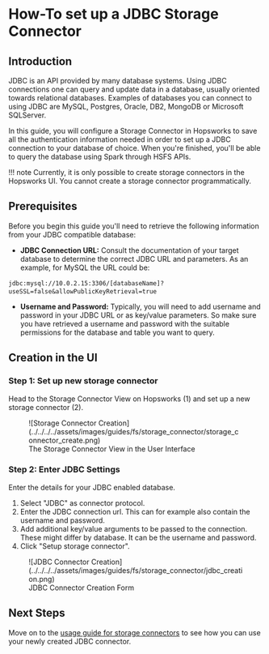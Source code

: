 # How-To set up a JDBC Storage Connector

## Introduction

JDBC is an API provided by many database systems. Using JDBC connections one can query and update data in a database, usually oriented towards relational databases. Examples of databases you can connect to using JDBC are MySQL, Postgres, Oracle, DB2, MongoDB or Microsoft SQLServer.

In this guide, you will configure a Storage Connector in Hopsworks to save all the authentication information needed in order to set up a JDBC connection to your database of choice.
When you're finished, you'll be able to query the database using Spark through HSFS APIs.

!!! note
    Currently, it is only possible to create storage connectors in the Hopsworks UI. You cannot create a storage connector programmatically.

## Prerequisites

Before you begin this guide you'll need to retrieve the following information from your JDBC compatible database:

- **JDBC Connection URL:** Consult the documentation of your target database to determine the correct JDBC URL and parameters. As an example, for MySQL the URL could be:

```
jdbc:mysql://10.0.2.15:3306/[databaseName]?useSSL=false&allowPublicKeyRetrieval=true
```

- **Username and Password:** Typically, you will need to add username and password in your JDBC URL or as key/value parameters. So make sure you have retrieved a username and password with the suitable permissions for the database and table you want to query.

## Creation in the UI
### Step 1: Set up new storage connector

Head to the Storage Connector View on Hopsworks (1) and set up a new storage connector (2).

<figure markdown>
  ![Storage Connector Creation](../../../../assets/images/guides/fs/storage_connector/storage_connector_create.png)
  <figcaption>The Storage Connector View in the User Interface</figcaption>
</figure>

### Step 2: Enter JDBC Settings

Enter the details for your JDBC enabled database.

1. Select "JDBC" as connector protocol.
2. Enter the JDBC connection url. This can for example also contain the username and password.
3. Add additional key/value arguments to be passed to the connection. These might differ by database. It can be the username and password.
4. Click "Setup storage connector".

<figure markdown>
  ![JDBC Connector Creation](../../../../assets/images/guides/fs/storage_connector/jdbc_creation.png)
  <figcaption>JDBC Connector Creation Form</figcaption>
</figure>

## Next Steps

Move on to the [usage guide for storage connectors](../usage.md) to see how you can use your newly created JDBC connector.